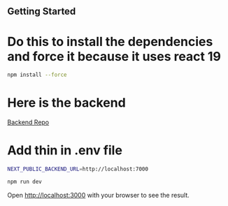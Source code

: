 
## Getting Started
# Do this to install the dependencies and force it because it uses react 19 
```bash
npm install --force
```
# Here is the backend
[Backend Repo](https://github.com/mrjaiswal122/LearderBoard_Backend)
# Add thin in .env file
```bash
NEXT_PUBLIC_BACKEND_URL=http://localhost:7000
```
```bash
npm run dev
```

Open [http://localhost:3000](http://localhost:3000) with your browser to see the result.


